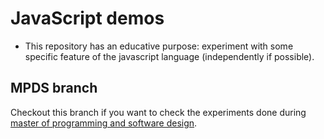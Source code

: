 # JavaScript demos
- This repository has an educative purpose: experiment with some specific feature of the javascript language (independently if possible).

## MPDS branch
Checkout this branch if you want to check the experiments done during [master of programming and software design](https://escuela.it/masters/master-programacion-diseno-software).
